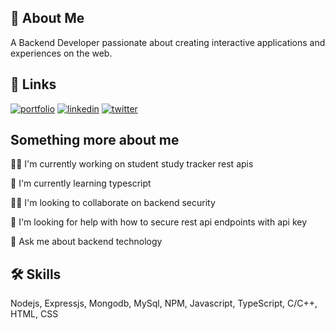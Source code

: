 
## 🚀 About Me
A Backend Developer passionate about creating interactive applications and experiences on the web.


## 🔗 Links
[![portfolio](https://img.shields.io/badge/my_portfolio-000?style=for-the-badge&logo=ko-fi&logoColor=white)](http://meetportfolio.herokuapp.com/)
[![linkedin](https://img.shields.io/badge/linkedin-0A66C2?style=for-the-badge&logo=linkedin&logoColor=white)](https://www.linkedin.com/)
[![twitter](https://img.shields.io/badge/twitter-1DA1F2?style=for-the-badge&logo=twitter&logoColor=white)](https://twitter.com/kumarMeet_)


## Something more about me
👩‍💻 I'm currently working on student study tracker rest apis

🧠 I'm currently learning typescript

👯‍♀️ I'm looking to collaborate on backend security

🤔 I'm looking for help with how to secure rest api endpoints with api key

💬 Ask me about backend technology


## 🛠 Skills
Nodejs, Expressjs, Mongodb, MySql, NPM, Javascript, TypeScript, C/C++, HTML, CSS

